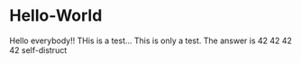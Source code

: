 # Hello-World
Hello everybody!! THis is a test... This is only a test.
The answer is 42
42
42
42
self-distruct 
